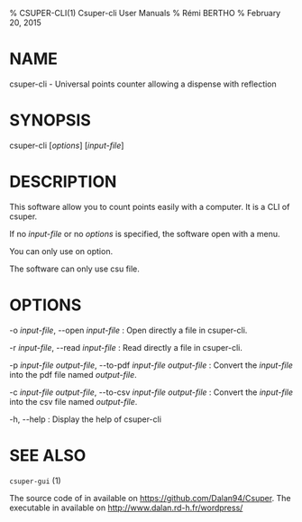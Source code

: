 % CSUPER-CLI(1) Csuper-cli User Manuals
% Rémi BERTHO
% February 20, 2015

# NAME

csuper-cli - Universal points counter allowing a dispense with reflection

# SYNOPSIS

csuper-cli [*options*] [*input-file*]

# DESCRIPTION

This software allow you to count points easily with a computer. It is a CLI of csuper.

If no *input-file* or no *options* is specified, the software open with a menu.

You can only use on option.

The software can only use csu file.

# OPTIONS

-o *input-file*, \--open *input-file*
:   Open directly a file in csuper-cli.

-r *input-file*, \--read *input-file*
:   Read directly a file in csuper-cli.

-p *input-file* *output-file*, \--to-pdf *input-file* *output-file*
:   Convert the *input-file* into the pdf file named *output-file*.

-c *input-file* *output-file*, \--to-csv *input-file* *output-file*
:   Convert the *input-file* into the csv file named *output-file*.

-h, \--help
:   Display the help of csuper-cli

# SEE ALSO

`csuper-gui` (1)

The source code of in available on <https://github.com/Dalan94/Csuper>.
The executable in available on <http://www.dalan.rd-h.fr/wordpress/>